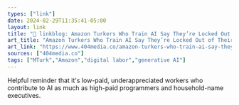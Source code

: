 ```yaml
---
types: ["link"]
date: 2024-02-29T11:35:41-05:00
layout: link
title: "🔗 linkblog: Amazon Turkers Who Train AI Say They’re Locked Out of Their Work and Money'"
art_title: "Amazon Turkers Who Train AI Say They’re Locked Out of Their Work and Money"
art_link: "https://www.404media.co/amazon-turkers-who-train-ai-say-theyre-locked-out-of-their-work-and-money/"
sources: ["404media.co"]
tags: ["MTurk","Amazon","digital labor","generative AI"]
---
```

Helpful reminder that it's low-paid, underappreciated workers who contribute to AI as much as high-paid programmers and household-name executives.
